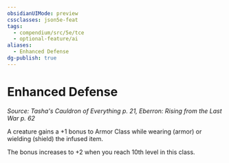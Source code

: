 ```yaml
---
obsidianUIMode: preview
cssclasses: json5e-feat
tags:
  - compendium/src/5e/tce
  - optional-feature/ai
aliases:
  - Enhanced Defense
dg-publish: true
---
```

# Enhanced Defense
*Source: Tasha's Cauldron of Everything p. 21, Eberron: Rising from the Last War p. 62*  

A creature gains a +1 bonus to Armor Class while wearing (armor) or wielding (shield) the infused item.

The bonus increases to +2 when you reach 10th level in this class.